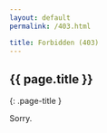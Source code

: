 ```yaml
---
layout: default
permalink: /403.html

title: Forbidden (403)
---
```


## {{ page.title }}
{: .page-title }

Sorry.